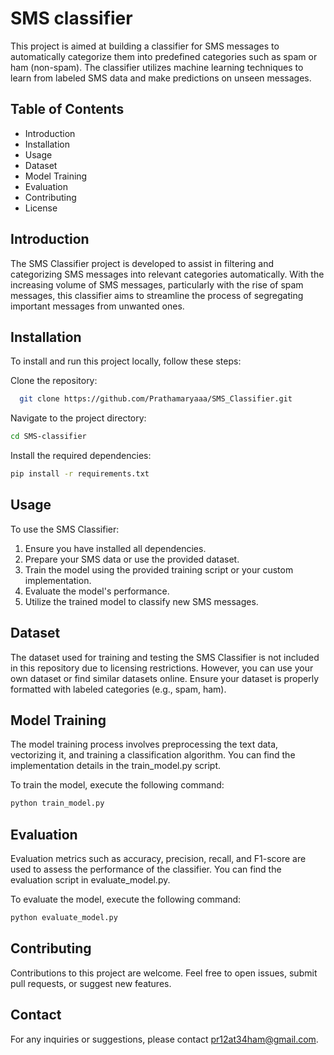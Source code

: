 # SMS classifier

This project is aimed at building a classifier for SMS messages to automatically categorize them into predefined categories such as spam or ham (non-spam). The classifier utilizes machine learning techniques to learn from labeled SMS data and make predictions on unseen messages.

## Table of Contents

* Introduction
* Installation
* Usage
* Dataset
* Model Training
* Evaluation
* Contributing
* License
## Introduction

The SMS Classifier project is developed to assist in filtering and categorizing SMS messages into relevant categories automatically. With the increasing volume of SMS messages, particularly with the rise of spam messages, this classifier aims to streamline the process of segregating important messages from unwanted ones.

## Installation

To install and run this project locally, follow these steps:

Clone the repository:
```bash
  git clone https://github.com/Prathamaryaaa/SMS_Classifier.git
```

Navigate to the project directory:
```bash
cd SMS-classifier
```
Install the required dependencies:
```bash
pip install -r requirements.txt
```
## Usage

To use the SMS Classifier:

1. Ensure you have installed all dependencies.
2. Prepare your SMS data or use the provided dataset.
3. Train the model using the provided training script or your custom implementation.
4. Evaluate the model's performance.
5. Utilize the trained model to classify new SMS messages.
## Dataset

The dataset used for training and testing the SMS Classifier is not included in this repository due to licensing restrictions. However, you can use your own dataset or find similar datasets online. Ensure your dataset is properly formatted with labeled categories (e.g., spam, ham).

## Model Training

The model training process involves preprocessing the text data, vectorizing it, and training a classification algorithm. You can find the implementation details in the train_model.py script.

To train the model, execute the following command:
```bash
python train_model.py
```
## Evaluation

Evaluation metrics such as accuracy, precision, recall, and F1-score are used to assess the performance of the classifier. You can find the evaluation script in evaluate_model.py.

To evaluate the model, execute the following command:
```bash
python evaluate_model.py
```
## Contributing

Contributions to this project are welcome. Feel free to open issues, submit pull requests, or suggest new features.

## Contact

For any inquiries or suggestions, please contact pr12at34ham@gmail.com.
